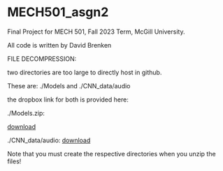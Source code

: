 # MECH501_asgn2

Final Project for MECH 501, Fall 2023 Term, McGill University.

All code is written by David Brenken

FILE DECOMPRESSION:

two directories are too large to directly host in github.

These are: ./Models and ./CNN_data/audio

the dropbox link for both is provided here:

./Models.zip:

[download](https://www.dropbox.com/scl/fi/rmsx8o6h5xr275pbkq1i8/Models.zip?rlkey=m18fsm1yprw1u96y0buwde3yd&dl=0)

./CNN_data/audio:
[download](https://www.dropbox.com/scl/fi/7wmpcsratspawm37inn2d/audio.zip?rlkey=ualdm82ee1akkxgrimsuex4zr&dl=0)

Note that you must create the respective directories when you unzip the files!
